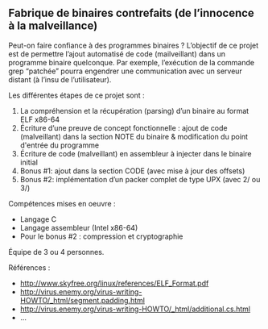 ## Fabrique de binaires contrefaits (de l’innocence à la malveillance)

Peut-on faire confiance à des programmes binaires ? L’objectif de ce projet est de permettre l’ajout automatisé de code (mailveillant) dans un programme binaire quelconque. Par exemple, l’exécution de la commande grep “patchée” pourra engendrer une communication avec un serveur distant (à l’insu de l’utilisateur). 

Les différentes étapes de ce projet sont :
1. La compréhension et la récupération (parsing) d’un binaire au format ELF x86-64
1. Écriture d’une preuve de concept fonctionnelle : ajout de code (malveillant) dans la section NOTE du binaire & modification du point d'entrée du programme
1. Écriture de code (malveillant) en assembleur à injecter dans le binaire initial
1. Bonus #1: ajout dans la section CODE (avec mise à jour des offsets)
1. Bonus #2: implémentation d’un packer complet de type UPX (avec 2/ ou 3/)

Compétences mises en oeuvre :

* Langage C
* Langage assembleur (Intel x86-64)
* Pour le bonus #2 : compression et cryptographie

Équipe de 3 ou 4 personnes.

Références : 
* http://www.skyfree.org/linux/references/ELF_Format.pdf
* http://virus.enemy.org/virus-writing-HOWTO/_html/segment.padding.html
* http://virus.enemy.org/virus-writing-HOWTO/_html/additional.cs.html
* ...
